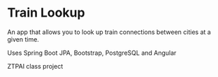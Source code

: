 # Train Lookup

An app that allows you to look up train connections between cities at a given time.

Uses Spring Boot JPA, Bootstrap, PostgreSQL and Angular

ZTPAI class project
